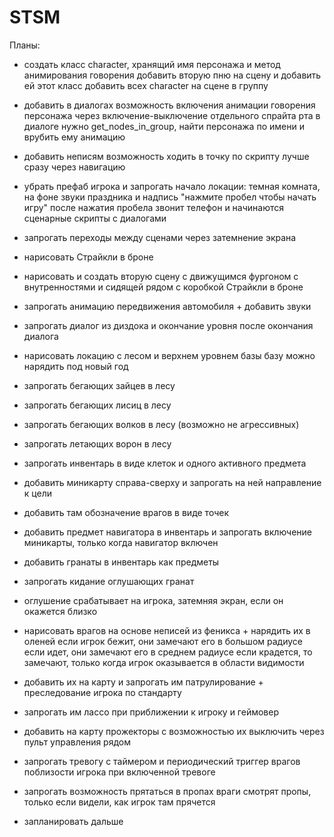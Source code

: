 # STSM

Планы:

- создать класс character, хранящий имя персонажа и метод анимирования говорения
	добавить вторую пню на сцену и добавить ей этот класс
	добавить всех character на сцене в группу
	
- добавить в диалогах возможность включения анимации говорения персонажа через включение-выключение отдельного спрайта рта
	в диалоге нужно get_nodes_in_group, найти персонажа по имени и врубить ему анимацию

- добавить неписям возможность ходить в точку по скрипту
	лучше сразу через навигацию

- убрать префаб игрока и запрогать начало локации:
	темная комната, на фоне звуки праздника и надпись "нажмите пробел чтобы начать игру"
	после нажатия пробела звонит телефон и начинаются сценарные скрипты с диалогами
- запрогать переходы между сценами через затемнение экрана

- нарисовать Страйкли в броне
- нарисовать и создать вторую сцену с движущимся фургоном с внутренностями и сидящей рядом с коробкой Страйкли в броне
- запрогать анимацию передвижения автомобиля + добавить звуки
- запрогать диалог из диздока и окончание уровня после окончания диалога

- нарисовать локацию с лесом и верхнем уровнем базы
	базу можно нарядить под новый год
- запрогать бегающих зайцев в лесу
- запрогать бегающих лисиц в лесу 
- запрогать бегающих волков в лесу (возможно не агрессивных)
- запрогать летающих ворон в лесу

- запрогать инвентарь в виде клеток и одного активного предмета
- добавить миникарту справа-сверху и запрогать на ней направление к цели
- добавить там обозначение врагов в виде точек
- добавить предмет навигатора в инвентарь и запрогать включение миникарты, только когда навигатор включен

- добавить гранаты в инвентарь как предметы
- запрогать кидание оглушающих гранат 
- оглушение срабатывает на игрока, затемняя экран, если он окажется близко

- нарисовать врагов на основе неписей из феникса + нарядить их в оленей
	если игрок бежит, они замечают его в большом радиусе
	если идет, они замечают его в среднем радиусе
	если крадется, то замечают, только когда игрок оказывается в области видимости

- добавить их на карту и запрогать им патрулирование + преследование игрока по стандарту
- запрогать им лассо при приближении к игроку и геймовер 

- добавить на карту прожекторы с возможностью их выключить через пульт управления рядом

- запрогать тревогу с таймером и периодический триггер врагов поблизости игрока при включенной тревоге
- запрогать возможность прятаться в пропах
	враги смотрят пропы, только если видели, как игрок там прячется

- запланировать дальше